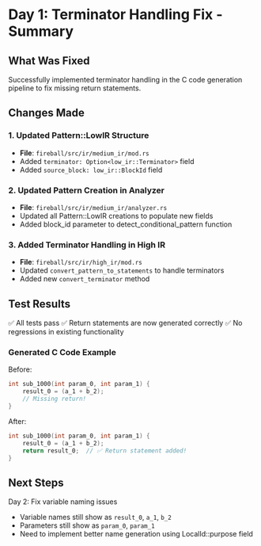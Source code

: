 # Day 1: Terminator Handling Fix - Summary

## What Was Fixed

Successfully implemented terminator handling in the C code generation pipeline to fix missing return statements.

## Changes Made

### 1. Updated Pattern::LowIR Structure

- **File**: `fireball/src/ir/medium_ir/mod.rs`
- Added `terminator: Option<low_ir::Terminator>` field
- Added `source_block: low_ir::BlockId` field

### 2. Updated Pattern Creation in Analyzer

- **File**: `fireball/src/ir/medium_ir/analyzer.rs`
- Updated all Pattern::LowIR creations to populate new fields
- Added block_id parameter to detect_conditional_pattern function

### 3. Added Terminator Handling in High IR

- **File**: `fireball/src/ir/high_ir/mod.rs`
- Updated `convert_pattern_to_statements` to handle terminators
- Added new `convert_terminator` method

## Test Results

✅ All tests pass
✅ Return statements are now generated correctly
✅ No regressions in existing functionality

### Generated C Code Example

Before:

```c
int sub_1000(int param_0, int param_1) {
    result_0 = (a_1 + b_2);
    // Missing return!
}
```

After:

```c
int sub_1000(int param_0, int param_1) {
    result_0 = (a_1 + b_2);
    return result_0;  // ✅ Return statement added!
}
```

## Next Steps

Day 2: Fix variable naming issues

- Variable names still show as `result_0`, `a_1`, `b_2`
- Parameters still show as `param_0`, `param_1`
- Need to implement better name generation using LocalId::purpose field
